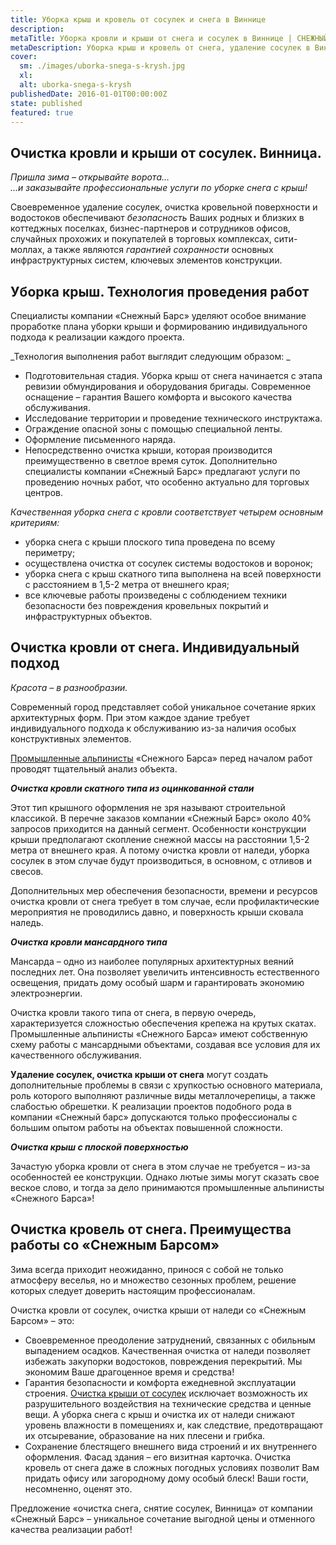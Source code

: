 ```yaml
---
title: Уборка крыш и кровель от сосулек и снега в Виннице
description: 
metaTitle: Уборка кровли и крыши от снега и сосулек в Виннице | СНЕЖНЫЙ БАРС
metaDescription: Уборка крыш и кровель от снега, удаление сосулек в Виннице промышленными альпинистами ☎ +38 (097) 970-53-76 от компании Снежный Барс
cover:
  sm: ./images/uborka-snega-s-krysh.jpg
  xl: 
  alt: uborka-snega-s-krysh
publishedDate: 2016-01-01T00:00:00Z
state: published    
featured: true
---
```

## Очистка кровли и крыши от сосулек. Винница.

_Пришла зима – открывайте ворота…_  
_…и заказывайте профессиональные услуги по уборке снега с крыш!_

Своевременное удаление сосулек, очистка кровельной поверхности и водостоков обеспечивают _безопасность_ Ваших родных и близких в коттеджных поселках, бизнес-партнеров и сотрудников офисов, случайных прохожих и покупателей в торговых комплексах, сити-моллах, а также являются _гарантией сохранности_ основных инфраструктурных систем, ключевых элементов конструкции.

## Уборка крыш. Технология проведения работ

Специалисты компании «Снежный Барс» уделяют особое внимание проработке плана уборки крыши и формированию индивидуального подхода к реализации каждого проекта.

_Технология выполнения работ выглядит следующим образом: _

* Подготовительная стадия. Уборка крыш от снега начинается с этапа ревизии обмундирования и оборудования бригады. Современное оснащение – гарантия Вашего комфорта и высокого качества обслуживания.
* Исследование территории и проведение технического инструктажа.
* Ограждение опасной зоны с помощью специальной ленты.
* Оформление письменного наряда.
* Непосредственно очистка крыши, которая производится преимущественно в светлое время суток. Дополнительно специалисты компании «Снежный Барс» предлагают услуги по проведению ночных работ, что особенно актуально для торговых центров.

_Качественная уборка снега с кровли соответствует четырем основным критериям:_

* уборка снега с крыши плоского типа проведена по всему периметру;
* осуществлена очистка от сосулек системы водостоков и воронок;
* уборка снега с крыш скатного типа выполнена на всей поверхности с расстоянием в 1,5-2 метра от внешнего края;
* все ключевые работы произведены с соблюдением техники безопасности без повреждения кровельных покрытий и инфраструктурных объектов.

## Очистка кровли от снега. Индивидуальный подход

_Красота – в разнообразии._

Современный город представляет собой уникальное сочетание ярких архитектурных форм. При этом каждое здание требует индивидуального подхода к обслуживанию из-за наличия особых конструктивных элементов.

[Промышленные альпинисты](/promyshlennyi-alpinizm/ "Промышленный альпинизм, высотные работы и услуги альпинистов по доступным ценам") «Снежного Барса» перед началом работ проводят тщательный анализ объекта.

**_Очистка кровли скатного типа из оцинкованной стали_**

Этот тип крышного оформления не зря называют строительной классикой. В перечне заказов компании «Снежный Барс» около 40% запросов приходится на данный сегмент. Особенности конструкции крыши предполагают скопление снежной массы на расстоянии 1,5-2 метра от внешнего края. А потому очистка кровли от наледи, уборка сосулек в этом случае будут производиться, в основном, с отливов и свесов.

Дополнительных мер обеспечения безопасности, времени и ресурсов очистка кровли от снега требует в том случае, если профилактические мероприятия не проводились давно, и поверхность крыши сковала наледь.

**_Очистка кровли мансардного типа_**

Мансарда – одно из наиболее популярных архитектурных веяний последних лет. Она позволяет увеличить интенсивность естественного освещения, придать дому особый шарм и гарантировать экономию электроэнергии.

Очистка кровли такого типа от снега, в первую очередь, характеризуется сложностью обеспечения крепежа на крутых скатах. Промышленные альпинисты «Снежного Барса» имеют собственную схему работы с мансардными объектами, создавая все условия для их качественного обслуживания.

**Удаление сосулек, очистка крыши от снега** могут создать дополнительные проблемы в связи с хрупкостью основного материала, роль которого выполняют различные виды металлочерепицы, а также слабостью обрешетки. К реализации проектов подобного рода в компании «Снежный барс» допускаются только профессионалы с большим опытом работы на объектах повышенной сложности.

**_Очистка крыш с плоской поверхностью_**

Зачастую уборка кровли от снега в этом случае не требуется – из-за особенностей ее конструкции. Однако лютые зимы могут сказать свое веское слово, и тогда за дело принимаются промышленные альпинисты «Снежного Барса»!

## Очистка кровель от снега. Преимущества работы со «Снежным Барсом»

Зима всегда приходит неожиданно, принося с собой не только атмосферу веселья, но и множество сезонных проблем, решение которых следует доверить настоящим профессионалам.

Очистка кровли от сосулек, очистка крыши от наледи со «Снежным Барсом» – это:

* Своевременное преодоление затруднений, связанных с обильным выпадением осадков. Качественная очистка от наледи позволяет избежать закупорки водостоков, повреждения перекрытий. Мы экономим Ваше драгоценное время и средства!
* Гарантия безопасности и комфорта ежедневной эксплуатации строения. [Очистка крыши от сосулек](/uborka-snega-s-krysh2/) исключает возможность их разрушительного воздействия на технические средства и ценные вещи. А уборка снега с крыш и очистка их от наледи снижают уровень влажности в помещениях и, как следствие, предотвращают их отсыревание, образование на них плесени и грибка.
* Сохранение блестящего внешнего вида строений и их внутреннего оформления. Фасад здания – его визитная карточка. Очистка кровель от снега даже в сложных погодных условиях позволит Вам придать офису или загородному дому особый блеск! Ваши гости, несомненно, оценят это.

Предложение «очистка снега, снятие сосулек, Винница» от компании «Снежный Барс» – уникальное сочетание выгодной цены и отменного качества реализации работ!
